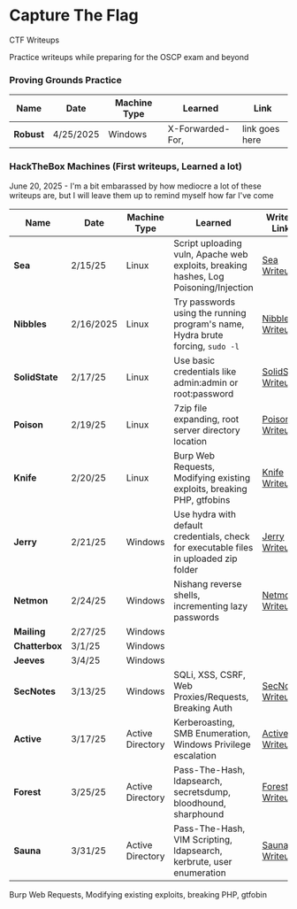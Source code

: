 # Capture The Flag

CTF Writeups

Practice writeups while preparing for the OSCP exam and beyond

### Proving Grounds Practice

| Name          | Date      | Machine Type | Learned          | Link           |
| ------------- | --------- | ------------ | ---------------- | -------------- |
| <b>Robust</b> | 4/25/2025 | Windows      | X-Forwarded-For, | link goes here |

### HackTheBox Machines (First writeups, Learned a lot)

<p>
June 20, 2025 - I'm a bit embarassed by how mediocre a lot of these writeups are, but I will leave them up to remind myself how far I've come
</p>

| Name              | Date      | Machine Type     | Learned                                                                               | Writeup Links                                                   |
| ----------------- | --------- | ---------------- | ------------------------------------------------------------------------------------- | --------------------------------------------------------------- |
| <b>Sea</b>        | 2/15/25   | Linux            | Script uploading vuln, Apache web exploits, breaking hashes, Log Poisoning/Injection  | [Sea Writeup](HackTheBox/Linux/Sea/sea.md)                      |
| <b>Nibbles</b>    | 2/16/2025 | Linux            | Try passwords using the running program's name, Hydra brute forcing, `sudo -l`        | [Nibbles Writeup](HackTheBox/Linux/Nibbles/nibbles.md)          |
| <b>SolidState</b> | 2/17/25   | Linux            | Use basic credentials like admin:admin or root:password                               | [SolidState Writeup](HacktheBox/Linux/SolidState/solidstate.md) |
| <b>Poison</b>     | 2/19/25   | Linux            | 7zip file expanding, root server directory location                                   | [Poison Writeup](HacktheBox/Linux/Poison/poison.md)             |
| <b>Knife</b>      | 2/20/25   | Linux            | Burp Web Requests, Modifying existing exploits, breaking PHP, gtfobins                | [Knife Writeup](Hackthebox/Linux/Knife/knife.md)                |
| <b>Jerry</b>      | 2/21/25   | Windows          | Use hydra with default credentials, check for executable files in uploaded zip folder | [Jerry Writeup](HacktheBox/Windows/Jerry/jerry-writeup.md)      |
| <b>Netmon</b>     | 2/24/25   | Windows          | Nishang reverse shells, incrementing lazy passwords                                   | [Netmon Writeup](HacktheBox/Windows/Netmon/netmon.md)           |
| <b>Mailing</b>    | 2/27/25   | Windows          |                                                                                       |
| <b>Chatterbox</b> | 3/1/25    | Windows          |                                                                                       |
| <b>Jeeves</b>     | 3/4/25    | Windows          |                                                                                       |
| <b>SecNotes</b>   | 3/13/25   | Windows          | SQLi, XSS, CSRF, Web Proxies/Requests, Breaking Auth                                  | [SecNotes Writeup](HackTheBox/Windows/SecNotes/secnotes.md)     |
| <b>Active</b>     | 3/17/25   | Active Directory | Kerberoasting, SMB Enumeration, Windows Privilege escalation                          | [Active Writeup](ActiveDirectory/Lab-Active/active-writeup.md)  |
| <b>Forest</b>     | 3/25/25   | Active Directory | Pass-The-Hash, ldapsearch, secretsdump, bloodhound, sharphound                        | [Forest Writeup](ActiveDirectory/Lab-Forest/forest-writeup.md)  |
| <b>Sauna</b>      | 3/31/25   | Active Directory | Pass-The-Hash, VIM Scripting, ldapsearch, kerbrute, user enumeration                  | [Sauna Writeup](ActiveDirectory/Lab-Sauna/sauna-writeup.md)     |

Burp Web Requests, Modifying existing exploits, breaking PHP, gtfobin
